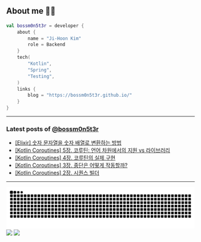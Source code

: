 ## About me 🧑‍💻

```kotlin
val bossm0n5t3r = developer {
    about {
        name = "Ji-Hoon Kim"
        role = Backend
    }
    tech(
        "Kotlin",
        "Spring",
        "Testing",
    )
    links {
        blog = "https://bossm0n5t3r.github.io/"
    }
}
```

---

### Latest posts of [@bossm0n5t3r](https://github.com/bossm0n5t3r)

<!-- BLOG-POST-LIST:START -->

- [[Elixir] 숫자 문자열을 숫자 배열로 변환하는 방법](https://bossm0n5t3r.github.io/posts/convert-numeric-string-to-integer-list-in-elixir/)
- [[Kotlin Coroutines] 5장. 코루틴: 언어 차원에서의 지원 vs 라이브러리](https://bossm0n5t3r.github.io/books/kotlin-coroutines-chapter05/)
- [[Kotlin Coroutines] 4장. 코루틴의 실제 구현](https://bossm0n5t3r.github.io/books/kotlin-coroutines-chapter04/)
- [[Kotlin Coroutines] 3장. 중단은 어떻게 작동할까?](https://bossm0n5t3r.github.io/books/kotlin-coroutines-chapter03/)
- [[Kotlin Coroutines] 2장. 시퀀스 빌더](https://bossm0n5t3r.github.io/books/kotlin-coroutines-chapter02/)
<!-- BLOG-POST-LIST:END -->

---

![](https://raw.githubusercontent.com/bossm0n5t3r/bossm0n5t3r/output/github-snake.svg)
![](https://streak-stats.demolab.com?user=bossm0n5t3r)
![](https://projecteuler.net/profile/bossm0n5t3r.png)
